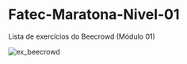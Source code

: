 # Fatec-Maratona-Nivel-01
Lista de exercícios do Beecrowd (Módulo 01)

![ex_beecrowd](https://user-images.githubusercontent.com/108036203/234684357-a97349ce-a0b3-4e1d-be01-e5f678d49d07.jpg)
